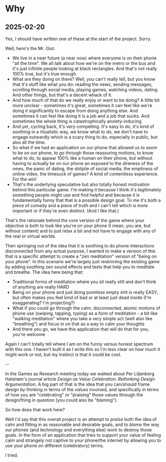 # Why

## 2025-02-20

Yes, I should have written one of these at the start of the project. Sorry.

Well, here's the Mr. Gist:

- We live in a near future (a near now) where everyone is on their phone "all the time". We all talk about how we're on the metro or the bus and it's just infinite people looking at black rectangles. And that's not really 100% true, but it's true enough.
- What are they doing on there? Well, you can't really tell, but you know that it's stuff like what you do: reading the news, sending messages, scrolling through social media, playing games, watching videos, dating. And other things, but that's a decent whack of it.
- And how much of that do we really enjoy or want to be doing? A little bit more unclear - sometimes it's great, sometimes it can feel like we're doing it significantly to escape from doing anything else. And sometimes it can feel like doing it is a job and a job that sucks. And sometimes the whole thing is catastrophically anxiety-inducing.
- And yet, cycling back, it's very compelling. It's easy to do, it's kind of soothing in a ritualistic way, we know what to do, we don't have to engage outwardly which is a scary thing to do, especially in public, but also all the time.
- So what if we had an application on our phone that allowed us to *seem* to be on our phone, to go through those reassuring motions, to know what to do, to appear 100% like a human on their phone, but without having to actually be on our phone an exposed to the direness of the news, the panic of dating, the shitpile of social media, the emptiness of online video, the timesuck of games? A kind of contentless experience. For the win!
- That's the underlying speculative but also totally honest motivation behind this particular game. I'm making it because I think it's legitimately something people might use and find helpful and because it is fundamentally funny that that is a possible design goal. To me it's both a piece of comedy and a piece of truth and I can't tell which is more important or if they're even distinct. (And I like that.)

That's the rationale behind the core version of the game where your objective is both to look like you're on your phone (I mean, you are, but without content) and to just relax a bit and not have to engage with any of the real or virtual worlds.

Then springing out of the idea that it is soothing to do phone interactions disconnected from any actual purpose, I wanted to make a version of this that is a specific attempt to create a "zen meditation" version of "being on your phone". In this scenario we're largely just reskinning the existing game by adding soothing zen sound effects and texts that help you to meditate and breathe. The idea here being that:

- Traditional forms of meditation where you sit really still and don't think of anything are really HARD
- Being on your phone and just doing pointless empty shit is really EASY, but often makes you feel kind of bad or at least just dead inside (I'm exaggerating? I'm projecting?)
- What if you could go through the calm, disconnected, atomic motions of phone use (swiping, tapping, typing) as a form of meditation - a bit like "walking meditation" where you take a very simple act (well also like "breathing") and focus in on that as a way to calm your thoughts
- And there you go, we have this application that will do that for you, you're welcome

Again I can't totally tell where I am on the funny versus honest spectrum with this one. I haven't built it as I write this so I'm less clear on how much it might work or not, but my instinct is that it could be cool.

--

In the Games as Research meeting today we walked about Per Liljenberg Halstrøm's journal article *Design as Value Celebration: Rethinking Design Argumentation*. A big part of that is the idea that you can/should frame design by thinking in terms of the *values* involved, and specifically in terms of how you are "celebrating" or "praising" those values through the design/thing in question (you could also be "blaming").

So how does that work here?

Well I'd say that this overall project is an attempt to *praise* both the idea of calm and fitting in as reasonable and desirable goals, and to *blame* the way our phones (and technology and everything else) work to destroy those goals. In the form of an application that tries to support your value of feeling calm and strangely not captive to your phone/the internet by allowing you to use your phone on different (celebratory) terms. 

I tried.